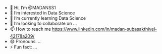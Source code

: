 - 👋 Hi, I’m @MADANSS1
- 👀 I’m interested in Data Science
- 🌱 I’m currently learning Data Science
- 💞️ I’m looking to collaborate on ...
- 📫 How to reach me https://www.linkedin.com/in/madan-subasakthivel-42178a209/
- 😄 Pronouns: ...
- ⚡ Fun fact: ...

<!---
MADANSS1/MADANSS1 is a ✨ special ✨ repository because its `README.md` (this file) appears on your GitHub profile.
You can click the Preview link to take a look at your changes.
--->
